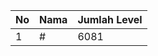 | No | Nama            | Jumlah Level |
|----|-----------------|--------------|
| 1  | #    |    6081        |
